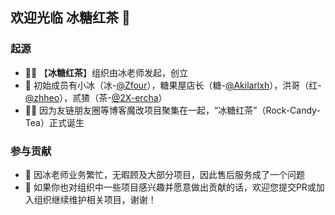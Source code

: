 ## 欢迎光临 冰糖红茶 👋

### 起源
- 🙋‍♀️ 【**冰糖红茶**】组织由冰老师发起，创立
- 🌈 初始成员有小冰（冰-[@Zfour](https://github.com/Zfour)），糖果屋店长（糖-[@Akilarlxh](https://github.com/Akilarlxh)），洪哥（红-[@zhheo](https://github.com/zhheo)），贰猹（茶-[@2X-ercha](https://github.com/2X-ercha)）
- 👩‍💻 因为友链朋友圈等博客魔改项目聚集在一起，“冰糖红茶”（Rock-Candy-Tea）正式诞生

### 参与贡献
- 🍿 因冰老师业务繁忙，无暇顾及大部分项目，因此售后服务成了一个问题
- 🧙 如果你也对组织中一些项目感兴趣并愿意做出贡献的话，欢迎您提交PR或加入组织继续维护相关项目，谢谢！
